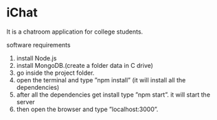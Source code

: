 # iChat
It is a chatroom application for college students.


software requirements
1. install Node.js
2. install MongoDB.(create a folder data in C drive)
3. go inside the project folder.
4. open the terminal and type ”npm install” (it will install all the dependencies)
5. after all the dependencies get install type ”npm start”. it will start the server
6. then open the browser and type ”localhost:3000”.
